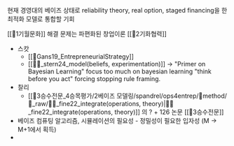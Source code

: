 현재 경영대의 베이즈 상태로 reliability theory, real option, staged financing을 한 최적화 모델로 통합할 기회

[[🐢1기월문화]] 해결 문제는 파편화된 창업이론
[[🐢2기화협력]] 
- 스캇
	- [[📜Gans19_EntrepreneurialStrategy]] 
	- [[📜👾_stern24_model(beliefs, experimentation)]] -> "Primer on Bayesian Learning" focus too much on bayesian learning "think before you act" forcing stopping rule framing. 
- 찰리
	- [[🐅3승수전문_4승목평가/2베이즈 모델링/spandrel/ops4entrep/📐method/📜_raw/📜🐙_fine22_integrate(operations, theory)|📜🐙_fine22_integrate(operations, theory)]] 의 ? + 126 논문
[[🐅3승수전문]]
- 베이즈 컴퓨팅 알고리즘, 시뮬레이션의 필요성 - 정밀성이 필요한 입자성 (M -> M+1에서 획득)
- 
